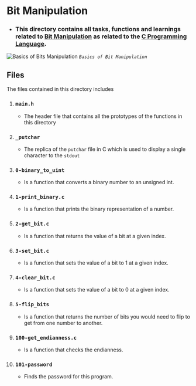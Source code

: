 # Bit Manipulation
+ ### This directory contains all tasks, functions and learnings related to [Bit Manipulation](https://en.wikipedia.org/wiki/Bitwise_operations_in_C) as related to the  [C Programming Language](https://en.wikipedia.org/wiki/C_(programming_language)).

![Basics of Bits Manipulation](https://he-s3.s3.amazonaws.com/media/uploads/cb985c2.png)
			_`Basics of Bit Manipulation`_

## Files
The files contained in this directory includes

1. ### `main.h`
    + The header file that contains all the prototypes of the functions in this directory

2. ### `_putchar`
    + The replica of the `putchar` file in C which is used to display a single character to the `stdout`

3. ### `0-binary_to_uint`
    + Is a function that converts a binary number to an unsigned int.

4. ### `1-print_binary.c`
    + Is a function that prints the binary representation of a number.

5. ### `2-get_bit.c`
    + Is a function that returns the value of a bit at a given index.

6. ### `3-set_bit.c`
    + Is a function that sets the value of a bit to 1 at a given index.

7. ### `4-clear_bit.c`
    + Is a function that sets the value of a bit to 0 at a given index.

8. ### `5-flip_bits`
    + Is a function that returns the number of bits you would need to flip to get from one number to another.

9. ### `100-get_endianness.c`
    + Is a function that checks the endianness.

10. ### `101-password`
    + Finds the password for this program.
